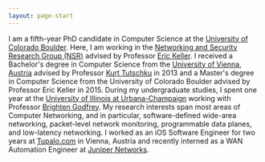 ```yaml
---
layout: page-start
---
```


I am a fifth-year PhD candidate in Computer Science at the [University of Colorado Boulder](http://www.colorado.edu). Here, I am working in the [Networking and Security Research Group (NSR)](http://nsr.colorado.edu) advised by Professor [Eric Keller](http://ngn.cs.colorado.edu/~ekeller/). I received a Bachelor's degree in Computer Science from the [University of Vienna, Austria](http://www.univie.ac.at) advised by Professor [Kurt Tutschku](https://scholar.google.com/citations?user=aXFXhGsAAAAJ&hl=en) in 2013 and a Master's degree in Computer Science from the University of Colorado Boulder advised by Professor Eric Keller in 2015. During my undergraduate studies, I spent one year at the [University of Illinois at Urbana-Champaign](http://www.illinois.edu) working with Professor [Brighten Godfrey](http://pbg.cs.illinois.edu). My research interests span most areas of Computer Networking, and in particular, software-defined wide-area networking, packet-level network monitoring, programmable data planes, and low-latency networking. I worked as an iOS Software Engineer for two years at [Tupalo.com](http://www.tupalo.com) in Vienna, Austria and recently interned as a WAN Automation Engineer at [Juniper Networks](http://www.juniper.net).
